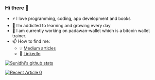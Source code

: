 ### Hi there 👋
- :zap: I love programming, coding, app development and books
- 🌱 I’m addicted to learning and growing every day
- 🔭 I am currently working on padawan-wallet which is a bitcoin wallet trainer.
- 📫 How to find me: 
  - :bulb: [Medium articles](https://sunidhi-sharma2.medium.com/)
  - :office: [LinkedIn](https://www.linkedin.com/in/sunidhi-sharma-81403a75/)

[![Sunidhi's github stats](https://github-readme-stats.vercel.app/api?username=sunidhi64&count_private=true&show_icons=true&theme=default&hide_rank=false)](https://github.com/anuraghazra/github-readme-stats)

<a target="_blank" href="https://github-readme-medium-recent-article.vercel.app/medium/@khuyentran1476/0"><img src="https://github-readme-medium-recent-article.vercel.app/medium/@sunidhi-sharma2/0" alt="Recent Article 0">

<!--
**sunidhi64/sunidhi64** is a ✨ _special_ ✨ repository because its `README.md` (this file) appears on your GitHub profile.

Here are some ideas to get you started:

- 🔭 I’m currently working on ...
- 🌱 I’m currently learning ...
- 👯 I’m looking to collaborate on ...
- 🤔 I’m looking for help with ...
- 💬 Ask me about ...
- 📫 How to reach me: ...
- 😄 Pronouns: ...
- ⚡ Fun fact: ...
-->
